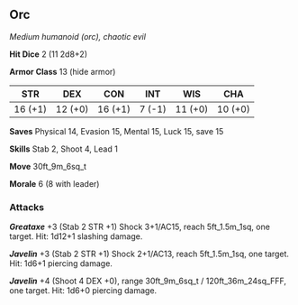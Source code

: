 ## Orc

*Medium humanoid (orc), chaotic evil*

**Hit Dice** 2 (11 2d8+2)

**Armor Class** 13 (hide armor)

| STR     | DEX     | CON     | INT     | WIS     | CHA     |
|---------|---------|---------|---------|---------|---------|
| 16 (+1) | 12 (+0) | 16 (+1) |  7 (-1) | 11 (+0) | 10 (+0) |

**Saves** Physical 14, Evasion 15, Mental 15, Luck 15, save 15

**Skills** Stab 2, Shoot 4, Lead 1

**Move** 30ft\_9m\_6sq\_t

**Morale** 6 (8 with leader)

### Attacks

***Greataxe*** +3 (Stab 2 STR +1) Shock 3+1/AC15, reach 5ft\_1.5m\_1sq, one target. Hit: 1d12+1 slashing damage.

***Javelin*** +3 (Stab 2 STR +1) Shock 2+1/AC13, reach 5ft\_1.5m\_1sq, one target. Hit: 1d6+1 piercing damage.

***Javelin*** +4 (Shoot 4 DEX +0), range 30ft\_9m\_6sq\_t / 120ft\_36m\_24sq\_FFF, one target. Hit: 1d6+0 piercing damage.


